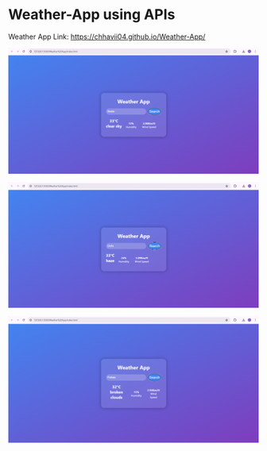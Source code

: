 # Weather-App using APIs

Weather App Link: https://chhavii04.github.io/Weather-App/

![3](/images/3.png)

![2](/images/2.png)

![1](/images/1.png)
